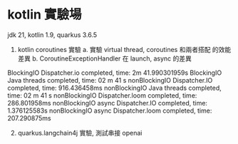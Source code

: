 # kotlin 實驗場

jdk 21, kotlin 1.9, quarkus 3.6.5

1. kotlin coroutines 實驗
    a. 實驗 virtual thread, coroutines 和兩者搭配 的效能差異
    b. CoroutineExceptionHandler 在 launch, async 的差異

BlockingIO Dispatcher.io completed, time: 2m 41.990301959s
BlockingIO Java threads completed, time: 02 m 41 s
nonBlockingIO Dispatcher.IO completed, time: 916.436458ms
nonBlockingIO Java threads completed, time: 02 m 41 s
nonBlockingIO Dispatcher.loom completed, time: 286.801958ms
nonBlockingIO async Dispatcher.IO completed, time: 1.376125583s
nonBlockingIO async Dispatcher.loom completed, time: 207.290875ms

2. quarkus.langchain4j 實驗, 測試串接 openai

